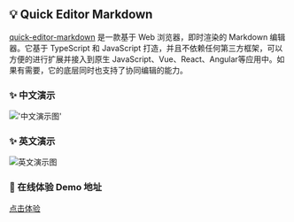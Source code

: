 ## 💡 Quick Editor Markdown
[quick-editor-markdown](https://github.com/zengyong2013/quick-editor-markdown.git) 是一款基于 Web 浏览器，即时渲染的 Markdown 编辑器。它基于 TypeScript 和 JavaScript 打造，并且不依赖任何第三方框架，可以方便的进行扩展并接入到原生 JavaScript、Vue、React、Angular等应用中。如果有需要，它的底层同时也支持了协同编辑的能力。
### ✨ 中文演示
!['中文演示图'](https://static.yximgs.com/udata/pkg/IS-DOCS-MD/zengyong/img/demo-zh.gif)
### ✨ 英文演示
![英文演示图](https://static.yximgs.com/udata/pkg/IS-DOCS-MD/zengyong/img/demo-en.gif)
### 🔮 在线体验 Demo 地址
  [点击体验](https://static.yximgs.com/udata/pkg/IS-DOCS-MD/zengyong/demo2/index.html)

<!-- ### 🛠️ 使用说明
### CommonJS
* 安装依赖
```shell
npm install quick-editor-markdown --save
```
* 在代码中引入并初始化对象
```ts
import QuickEditor from 'quick-editor-markdown'
const quickEitor = new QuickEditor(domId)
``` -->
